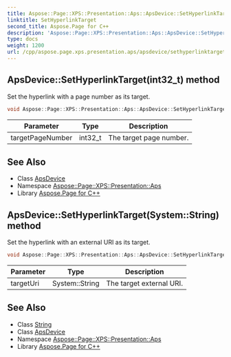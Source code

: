 ```yaml
---
title: Aspose::Page::XPS::Presentation::Aps::ApsDevice::SetHyperlinkTarget method
linktitle: SetHyperlinkTarget
second_title: Aspose.Page for C++
description: 'Aspose::Page::XPS::Presentation::Aps::ApsDevice::SetHyperlinkTarget method. Set the hyperlink with a page number as its target in C++.'
type: docs
weight: 1200
url: /cpp/aspose.page.xps.presentation.aps/apsdevice/sethyperlinktarget/
---
```

## ApsDevice::SetHyperlinkTarget(int32_t) method


Set the hyperlink with a page number as its target.

```cpp
void Aspose::Page::XPS::Presentation::Aps::ApsDevice::SetHyperlinkTarget(int32_t targetPageNumber) override
```


| Parameter | Type | Description |
| --- | --- | --- |
| targetPageNumber | int32_t | The target page number. |

## See Also

* Class [ApsDevice](../)
* Namespace [Aspose::Page::XPS::Presentation::Aps](../../)
* Library [Aspose.Page for C++](../../../)
## ApsDevice::SetHyperlinkTarget(System::String) method


Set the hyperlink with an external URI as its target.

```cpp
void Aspose::Page::XPS::Presentation::Aps::ApsDevice::SetHyperlinkTarget(System::String targetUri) override
```


| Parameter | Type | Description |
| --- | --- | --- |
| targetUri | System::String | The target external URI. |

## See Also

* Class [String](../../../system/string/)
* Class [ApsDevice](../)
* Namespace [Aspose::Page::XPS::Presentation::Aps](../../)
* Library [Aspose.Page for C++](../../../)
